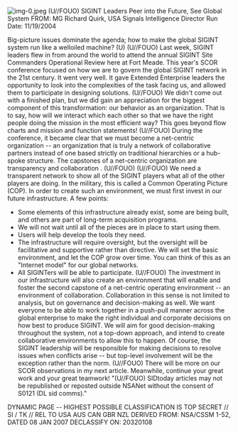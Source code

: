 ![img-0.jpeg](img-0.jpeg)
(U//FOUO) SIGINT Leaders Peer into the Future, See Global System
FROM: MG Richard Quirk, USA
Signals Intelligence Director
Run Date: 11/19/2004

Big-picture issues dominate the agenda; how to make the global SIGINT system run like a welloiled machine? (U)
(U//FOUO) Last week, SIGINT leaders flew in from around the world to attend the annual SIGINT Site Commanders Operational Review here at Fort Meade. This year's SCOR conference focused on how we are to govern the global SIGINT network in the 21st century. It went very well. It gave Extended Enterprise leaders the opportunity to look into the complexities of the task facing us, and allowed them to participate in designing solutions.
(U//FOUO) We didn't come out with a finished plan, but we did gain an appreciation for the biggest component of this transformation: our behavior as an organization. That is to say, how will we interact which each other so that we have the right people doing the mission in the most efficient way? This goes beyond flow charts and mission and function statements!
(U//FOUO) During the conference, it became clear that we must become a net-centric organization -- an organization that is truly a network of collaborative partners instead of one based strictly on traditional hierarchies or a hub-spoke structure. The capstones of a net-centric organization are transparency and collaboration .
(U//FOUO) (U//FOUO) We need a transparent network to show all of the SIGINT players what all of the other players are doing. In the military, this is called a Common Operating Picture (COP). In order to create such an environment, we must first invest in our future infrastructure. A few points:

- Some elements of this infrastructure already exist, some are being built, and others are part of long-term acquisition programs.
- We will not wait until all of the pieces are in place to start using them.
- Users will help develop the tools they need.
- The infrastructure will require oversight, but the oversight will be facilitative and supportive rather than directive. We will set the basic environment, and let the COP grow over time. You can think of this as an "Internet model" for our global networks.
- All SIGINTers will be able to participate.
(U//FOUO) The investment in our infrastructure will also create an environment that will enable and foster the second capstone of a net-centric operating environment -- an environment of collaboration. Collaboration in this sense is not limited to analysis, but on governance and decision-making as well. We want everyone to be able to work together in a push-pull manner across the global enterprise to make the right individual and corporate decisions on how best to produce SIGINT. We will aim for good decision-making throughout the system, not a top-down approach, and intend to create collaborative environments to allow this to happen. Of course, the SIGINT leadership will be responsible for making decisions to resolve issues when conflicts arise -- but top-level involvement will be the exception rather than the norm.
(U//FOUO) There will be more on our SCOR observations in my next article. Meanwhile, continue your great work and your great teamwork!
"(U//FOUO) SIDtoday articles may not be republished or reposted outside NSANet without the consent of S0121 (DL sid comms)."

DYNAMIC PAGE -- HIGHEST POSSIBLE CLASSIFICATION IS
TOP SECRET // SI / TK // REL TO USA AUS CAN GBR NZL
DERIVED FROM: NSA/CSSM 1-52, DATED 08 JAN 2007 DECLASSIFY ON: 20320108
